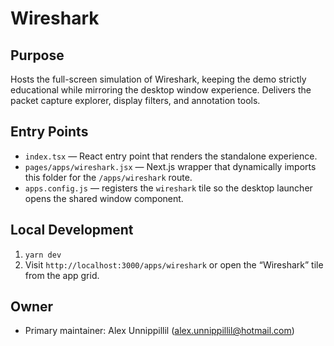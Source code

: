 # Wireshark

## Purpose
Hosts the full-screen simulation of Wireshark, keeping the demo strictly educational while mirroring the desktop window experience. Delivers the packet capture explorer, display filters, and annotation tools.

## Entry Points
- `index.tsx` — React entry point that renders the standalone experience.
- `pages/apps/wireshark.jsx` — Next.js wrapper that dynamically imports this folder for the `/apps/wireshark` route.
- `apps.config.js` — registers the `wireshark` tile so the desktop launcher opens the shared window component.

## Local Development
1. `yarn dev`
2. Visit `http://localhost:3000/apps/wireshark` or open the “Wireshark” tile from the app grid.

## Owner
- Primary maintainer: Alex Unnippillil (alex.unnippillil@hotmail.com)
